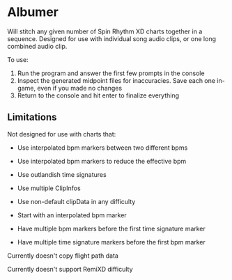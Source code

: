 # Albumer
 
Will stitch any given number of Spin Rhythm XD charts together in a sequence.
Designed for use with individual song audio clips, or one long combined audio clip.

To use:
1. Run the program and answer the first few prompts in the console
2. Inspect the generated midpoint files for inaccuracies. Save each one in-game, even if you made no changes
3. Return to the console and hit enter to finalize everything


## Limitations

Not designed for use with charts that:

* Use interpolated bpm markers between two different bpms

* Use interpolated bpm markers to reduce the effective bpm

* Use outlandish time signatures

* Use multiple ClipInfos

* Use non-default clipData in any difficulty

* Start with an interpolated bpm marker

* Have multiple bpm markers before the first time signature marker

* Have multiple time signature markers before the first bpm marker

Currently doesn't copy flight path data

Currently doesn't support RemiXD difficulty